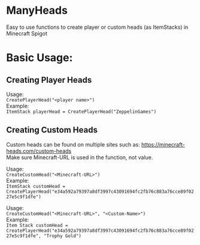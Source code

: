 # ManyHeads
Easy to use functions to create player or custom heads (as ItemStacks) in Minecraft Spigot

# Basic Usage:  
## Creating Player Heads
Usage:   
`CreatePlayerHead("<player name>")`  
Example:  
`ItemStack playerHead = CreatePlayerHead("ZeppelinGames")`  

## Creating Custom Heads  
Custom heads can be found on multiple sites such as: https://minecraft-heads.com/custom-heads  
Make sure Minecraft-URL is used in the function, not value.

Usage:  
`CreateCustomHead("<Minecraft-URL>")`  
Example:  
`ItemStack customHead = CreatePlayerHead("e34a592a79397a8df3997c43091694fc2fb76c883a76cce89f0227e5c9f1dfe")`  

Usage:  
`CreateCustomHead("<Minecraft-URL>", "<Custom-Name>")`  
Example:  
`Item Stack customHead = CreatePlayerHead("e34a592a79397a8df3997c43091694fc2fb76c883a76cce89f0227e5c9f1dfe", "Trophy Gold")`  
